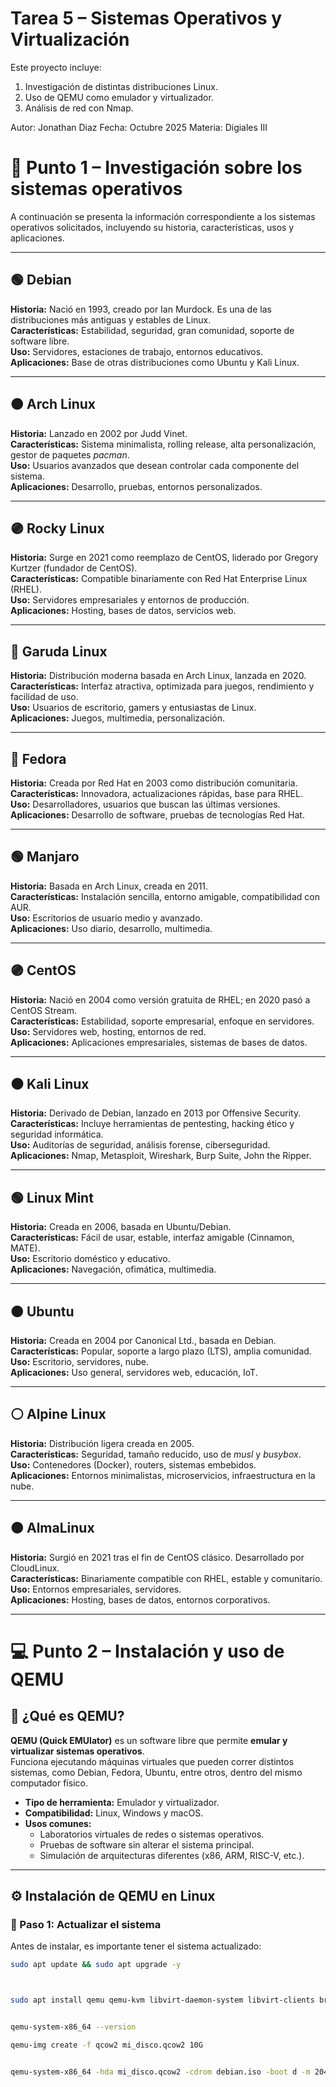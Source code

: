 # Tarea 5 – Sistemas Operativos y Virtualización

Este proyecto incluye:
1. Investigación de distintas distribuciones Linux.
2. Uso de QEMU como emulador y virtualizador.
3. Análisis de red con Nmap.

Autor: Jonathan Diaz
Fecha: Octubre 2025
Materia: Digiales III
# 🧩 Punto 1 – Investigación sobre los sistemas operativos

A continuación se presenta la información correspondiente a los sistemas operativos solicitados, incluyendo su historia, características, usos y aplicaciones.

---

## 🟢 Debian
**Historia:** Nació en 1993, creado por Ian Murdock. Es una de las distribuciones más antiguas y estables de Linux.  
**Características:** Estabilidad, seguridad, gran comunidad, soporte de software libre.  
**Uso:** Servidores, estaciones de trabajo, entornos educativos.  
**Aplicaciones:** Base de otras distribuciones como Ubuntu y Kali Linux.

---

## 🟠 Arch Linux
**Historia:** Lanzado en 2002 por Judd Vinet.  
**Características:** Sistema minimalista, rolling release, alta personalización, gestor de paquetes *pacman*.  
**Uso:** Usuarios avanzados que desean controlar cada componente del sistema.  
**Aplicaciones:** Desarrollo, pruebas, entornos personalizados.

---

## 🟣 Rocky Linux
**Historia:** Surge en 2021 como reemplazo de CentOS, liderado por Gregory Kurtzer (fundador de CentOS).  
**Características:** Compatible binariamente con Red Hat Enterprise Linux (RHEL).  
**Uso:** Servidores empresariales y entornos de producción.  
**Aplicaciones:** Hosting, bases de datos, servicios web.

---

## 🔵 Garuda Linux
**Historia:** Distribución moderna basada en Arch Linux, lanzada en 2020.  
**Características:** Interfaz atractiva, optimizada para juegos, rendimiento y facilidad de uso.  
**Uso:** Usuarios de escritorio, gamers y entusiastas de Linux.  
**Aplicaciones:** Juegos, multimedia, personalización.

---

## 🔴 Fedora
**Historia:** Creada por Red Hat en 2003 como distribución comunitaria.  
**Características:** Innovadora, actualizaciones rápidas, base para RHEL.  
**Uso:** Desarrolladores, usuarios que buscan las últimas versiones.  
**Aplicaciones:** Desarrollo de software, pruebas de tecnologías Red Hat.

---

## 🟢 Manjaro
**Historia:** Basada en Arch Linux, creada en 2011.  
**Características:** Instalación sencilla, entorno amigable, compatibilidad con AUR.  
**Uso:** Escritorios de usuario medio y avanzado.  
**Aplicaciones:** Uso diario, desarrollo, multimedia.

---

## 🟣 CentOS
**Historia:** Nació en 2004 como versión gratuita de RHEL; en 2020 pasó a CentOS Stream.  
**Características:** Estabilidad, soporte empresarial, enfoque en servidores.  
**Uso:** Servidores web, hosting, entornos de red.  
**Aplicaciones:** Aplicaciones empresariales, sistemas de bases de datos.

---

## ⚫ Kali Linux
**Historia:** Derivado de Debian, lanzado en 2013 por Offensive Security.  
**Características:** Incluye herramientas de pentesting, hacking ético y seguridad informática.  
**Uso:** Auditorías de seguridad, análisis forense, ciberseguridad.  
**Aplicaciones:** Nmap, Metasploit, Wireshark, Burp Suite, John the Ripper.

---

## 🟢 Linux Mint
**Historia:** Creada en 2006, basada en Ubuntu/Debian.  
**Características:** Fácil de usar, estable, interfaz amigable (Cinnamon, MATE).  
**Uso:** Escritorio doméstico y educativo.  
**Aplicaciones:** Navegación, ofimática, multimedia.

---

## 🟠 Ubuntu
**Historia:** Creada en 2004 por Canonical Ltd., basada en Debian.  
**Características:** Popular, soporte a largo plazo (LTS), amplia comunidad.  
**Uso:** Escritorio, servidores, nube.  
**Aplicaciones:** Uso general, servidores web, educación, IoT.

---

## ⚪ Alpine Linux
**Historia:** Distribución ligera creada en 2005.  
**Características:** Seguridad, tamaño reducido, uso de *musl* y *busybox*.  
**Uso:** Contenedores (Docker), routers, sistemas embebidos.  
**Aplicaciones:** Entornos minimalistas, microservicios, infraestructura en la nube.

---

## 🟤 AlmaLinux
**Historia:** Surgió en 2021 tras el fin de CentOS clásico. Desarrollado por CloudLinux.  
**Características:** Binariamente compatible con RHEL, estable y comunitario.  
**Uso:** Entornos empresariales, servidores.  
**Aplicaciones:** Hosting, bases de datos, entornos corporativos.

---

# 💻 Punto 2 – Instalación y uso de QEMU

## 🧠 ¿Qué es QEMU?

**QEMU (Quick EMUlator)** es un software libre que permite **emular y virtualizar sistemas operativos**.  
Funciona ejecutando máquinas virtuales que pueden correr distintos sistemas, como Debian, Fedora, Ubuntu, entre otros, dentro del mismo computador físico.

- **Tipo de herramienta:** Emulador y virtualizador.  
- **Compatibilidad:** Linux, Windows y macOS.  
- **Usos comunes:**  
  - Laboratorios virtuales de redes o sistemas operativos.  
  - Pruebas de software sin alterar el sistema principal.  
  - Simulación de arquitecturas diferentes (x86, ARM, RISC-V, etc.).

---

## ⚙️ Instalación de QEMU en Linux

### 🔹 Paso 1: Actualizar el sistema
Antes de instalar, es importante tener el sistema actualizado:
```bash
sudo apt update && sudo apt upgrade -y



sudo apt install qemu qemu-kvm libvirt-daemon-system libvirt-clients bridge-utils virt-manager -y


qemu-system-x86_64 --version

qemu-img create -f qcow2 mi_disco.qcow2 10G


qemu-system-x86_64 -hda mi_disco.qcow2 -cdrom debian.iso -boot d -m 2048



